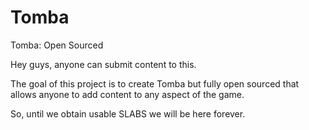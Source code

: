 # Tomba
Tomba: Open Sourced

Hey guys, anyone can submit content to this.

The goal of this project is to create Tomba but fully open sourced that allows anyone to add content to any aspect of the game.

So, until we obtain usable SLABS we will be here forever.
